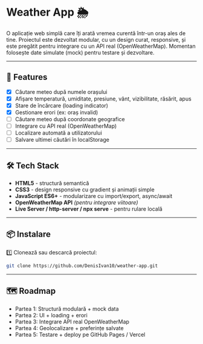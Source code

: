 # Weather App 🌦️

O aplicație web simplă care îți arată vremea curentă într-un oraș ales de tine. Proiectul este dezvoltat modular, cu un design curat, responsive, și este pregătit pentru integrare cu un API real (OpenWeatherMap). Momentan folosește date simulate (mock) pentru testare și dezvoltare.

---

## 🚀 Features

- [x] Căutare meteo după numele orașului
- [x] Afișare temperatură, umiditate, presiune, vânt, vizibilitate, răsărit, apus
- [x] Stare de încărcare (loading indicator)
- [x] Gestionare erori (ex: oraș invalid)
- [ ] Căutare meteo după coordonate geografice
- [ ] Integrare cu API real (OpenWeatherMap)
- [ ] Localizare automată a utilizatorului
- [ ] Salvare ultimei căutări în localStorage

---

## 🛠️ Tech Stack

- **HTML5** - structură semantică
- **CSS3** - design responsive cu gradient și animații simple
- **JavaScript ES6+** - modularizare cu import/export, async/await
- **OpenWeatherMap API** *(pentru integrare viitoare)*
- **Live Server / http-server / npx serve** - pentru rulare locală

---

## 📦 Instalare

1️⃣ Clonează sau descarcă proiectul:
```bash
git clone https://github.com/DenisIvan10/weather-app.git
```
---

## 🗺️ Roadmap
- Partea 1: Structură modulară + mock data
- Partea 2: UI + loading + erori
- Partea 3: Integrare API real OpenWeatherMap
- Partea 4: Geolocalizare + preferințe salvate
- Partea 5: Testare + deploy pe GitHub Pages / Vercel
